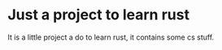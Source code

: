 # Just a project to learn rust

It is a little project a do to learn rust, it contains some cs stuff.